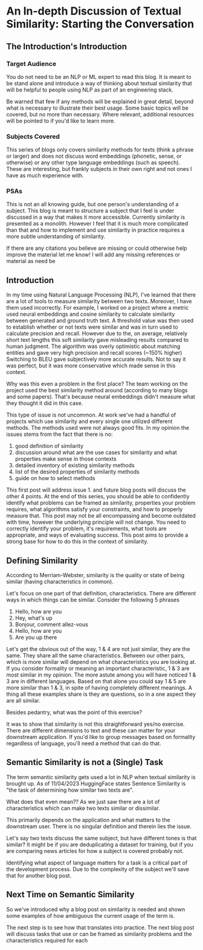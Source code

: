 # An In-depth Discussion of Textual Similarity: Starting the Conversation

## The Introduction's Introduction

### Target Audience

You do not need to be an NLP or ML expert to read this blog. It is meant to be stand alone and introduce a way of thinking about textual similarity that will 
be helpful to people using NLP as part of an engineering stack.

Be warned that few if any methods will be 
explained in great detail, beyond what is necessary to illustrate their best usage. Some basic topics will be covered,
but no more than necessary. Where relevant, additional resources will be pointed to if you'd like to learn more.


### Subjects Covered

This series of blogs only covers similarity methods for texts (think a phrase or larger) and does not discuss word embeddings (phonetic, sense, or otherwise) or any other type
language embeddings (such as speech). These are interesting, but frankly subjects in their own right and not ones I have as much experience with.

### PSAs

This is not an all knowing guide, but one person's understanding of a subject. This blog is meant to structure a subject that I feel is under discussed in a way that makes 
it more accessible. Currently similarity is presented as a monolith. However I feel that it is much more complicated than that and how to 
implement and use similarity in practice requires a more subtle understanding of similarity. 

If there are any citations you believe are missing or could otherwise help improve the material let me know! I will add any missing references or material as need be

## Introduction

In my time using Natural Language Processing (NLP), I've learned that there are a lot of tools to measure similarity between two texts.
Moreover, I have them used incorrectly. For example, I worked on a project where a metric
used neural embeddings and cosine similarity to calculate similarity between generated and ground truth text. A threshold value was then used 
to establish whether or not texts were similar and was in turn used to calculate precision and recall.
However due to the, on average, relatively short text lengths this soft similarity gave misleading results compared to human judgment. 
The algorithm was overly optimistic about matching entities and gave very high precision and recall scores (~150% higher)
Switching to BLEU gave subjectively more accurate results. Not to say it was perfect, but it was more conservative which made sense in this context.

Why was this even a problem in the first place? The team working on the project used the best similarity method around
(according to many blogs and some papers). That's because neural embeddings didn't measure what they thought it did in this case.

This type of issue is not uncommon. At work we've had a handful of projects which use similarity and every single one utilized different methods. The methods used were not always good fits.
In my opinion the issues stems from the fact that there is no:
1. good definition of similarity
2. discussion around what are the use cases for similarity and what properties make sense in those contexts 
3. detailed inventory of existing similarity methods
4. list of the desired properties of similarity methods
5. guide on how to select methods


This first post will address issue 1. and future blog posts will discuss the other 4 points. At the end of this series, you should be able to confidently identify what problems can be framed as 
similarity, properties your problem requires, what algorithms satisfy your constraints, and how to properly
measure that. This post may not be all encompassing and become outdated with time, however the underlying principle
will not change. You need to correctly identify your problem, it's requirements, what tools are appropriate, and 
ways of evaluating success. This post aims to provide a strong base for how to do this in the context of similarity.


## Defining Similarity
According to Merriam-Webster, similarity is the quality or state of being similar (having characteristics in common).

Let's focus on one part of that definition, characteristics. There are different ways in which things can be similar. Consider the following 5 phrases
1. Hello, how are you
2. Hey, what's up
3. Bonjour, comment allez-vous
4. Hello, how are you
5. Are you up there

Let's get the obvious out of the way, 1 & 4 are not just similar, they are the same. They share all the same characteristics. Between our other
pairs, which is more similar will depend on what characteristics you are looking at. If you consider formality or meaning an important characteristic, 1 & 3 are most similar in my opinion.
The more astute among you will have noticed 1 & 3 are in different languages. Based on that alone you could say 1 & 5 are more similar than 1 & 3, in spite of having completely different meanings.
A thing all these examples share is they are questions, so in a one aspect they are all similar.

Besides pedantry, what was the point of this exercise?

It was to show that similarity is not this straightforward yes/no exercise. There are different dimensions to text and these 
can matter for your downstream application. If you'd like to group messages based on formality regardless of language, you'll need a method that can do that.


## Semantic Similarity is not a (Single) Task

The term semantic similarity gets used a lot in NLP when textual similarity is brought up. As of 11/04/2023 HuggingFace states Sentence Similarity is "the task of determining how similar two texts are". 

What does that even mean?? As we just saw there are a lot of characteristics which can make two texts similar or dissimilar.

This primarily depends on the application and what matters to the downstream user. There is no singular definition and therein lies the issue.

Let's say two texts discuss the same subject, but have different tones is that similar? It might be if you are deduplicating a dataset for training, but if you are comparing news articles for how a subject is covered probably not.

Identifying what aspect of language matters for a task is a critical part of the development process. Due to the complexity of the subject we'll save that for another blog post.

## Next Time on Semantic Similarity

So we've introduced why a blog post on similarity is needed and shown some examples of how ambiguous the current usage of the term is.

The next step is to see how that translates into practice. The next blog post will discuss tasks that use or can be framed as similarity problems and the characteristics required for each